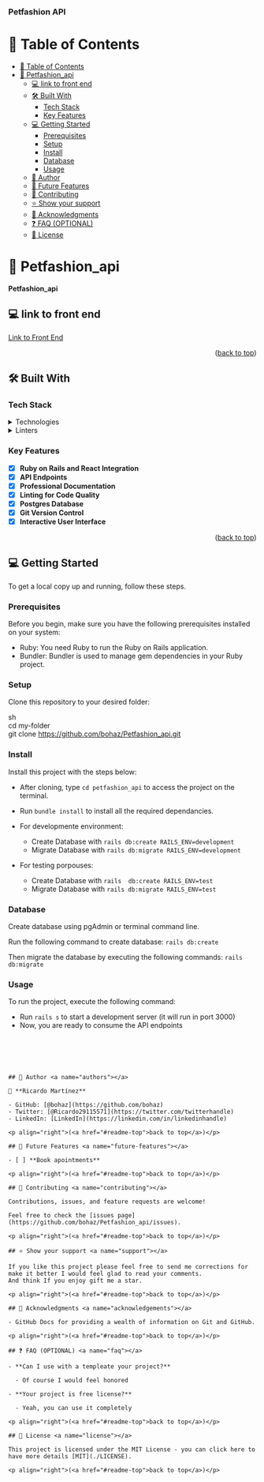 <a name="readme-top"></a>

  <h3><b>Petfashion API</b></h3>

</div>

# 📗 Table of Contents

- [📗 Table of Contents](#-table-of-contents)
- [📖 Petfashion_api ](#-Petfashion_api-)
  - [💻 link to front end ](#-link-to-front-end-)
  - [🛠 Built With ](#-built-with-)
    - [Tech Stack ](#tech-stack-)
    - [Key Features ](#key-features-)
  - [💻 Getting Started ](#-getting-started-)
    - [Prerequisites](#prerequisites)
    - [Setup](#setup)
    - [Install](#install)
    - [Database](#Database)
    - [Usage](#usage)
    <!-- - [Testing](#Testing) -->
  - [👥 Author ](#-author-)
  - [🔭 Future Features ](#-future-features-)
  - [🤝 Contributing ](#-contributing-)
  - [⭐️ Show your support ](#️-show-your-support-)
  - [🙏 Acknowledgments ](#-acknowledgments-)
  - [❓ FAQ (OPTIONAL) ](#-faq-optional-)
  - [📝 License ](#-license-)

<!-- PROJECT DESCRIPTION -->

# 🐩 Petfashion_api <a name="about-project"></a>

**Petfashion_api** 

## 💻 link to front end <a name="built-with"></a>

[Link to Front End](https://github.com/bohaz/petfashion)

<p align="right">(<a href="#readme-top">back to top</a>)</p>

## 🛠 Built With <a name="built-with"></a>

### Tech Stack <a name="tech-stack"></a>

<details>
  <summary>Technologies</summary>
  <ul>
    <li><a href="https://rubyonrails.org/">Ruby on Rails</a></li>
    <li><a href="#">Postgresql</a></li>
  </ul>
</details>
<details>
<summary>Linters</summary>
  <ul>
    <li>Rubocop</li>
  </ul>
</details>

### Key Features <a name="key-features"></a>

- [x] **Ruby on Rails and React Integration**
- [x] **API Endpoints**
- [x] **Professional Documentation**
- [x] **Linting for Code Quality**
- [x] **Postgres Database**
- [x] **Git Version Control**
- [x] **Interactive User Interface**

<p align="right">(<a href="#readme-top">back to top</a>)</p>

## 💻 Getting Started <a name="getting-started"></a>

To get a local copy up and running, follow these steps.

### Prerequisites

Before you begin, make sure you have the following prerequisites installed on your system:

- Ruby: You need Ruby to run the Ruby on Rails application.
- Bundler: Bundler is used to manage gem dependencies in your Ruby project.

### Setup

Clone this repository to your desired folder:

sh <br>
cd my-folder <br>
git clone https://github.com/bohaz/Petfashion_api.git

### Install

Install this project with the steps below:

- After cloning, type `cd petfashion_api` to access the project on the terminal.
- Run `bundle install` to install all the required dependancies.
- For developmente environment:
  - Create Database with `rails db:create RAILS_ENV=development`
  - Migrate Database with `rails db:migrate RAILS_ENV=development`

- For testing porpouses:
  - Create Database with `rails  db:create RAILS_ENV=test`
  - Migrate Database with `rails db:migrate RAILS_ENV=test`

### Database
Create database using pgAdmin or terminal command line.

Run the following command to create database:
``rails db:create``

Then migrate the database by executing the following commands:
``rails db:migrate``

### Usage

To run the project, execute the following command:
- Run `rails s` to start a development server (it will run in port 3000)
- Now, you are ready to consume the API endpoints

<br><br>

<!-- ### How to use this API

- Consult the documentation in this link:
https://documenter.getpostman.com/view/21240220/2s9YXmXfc3

- You can use a local or remote Base URL

   * Local: <a href="#">http://localhost:3000</a>

   * Remote (live demo): <a href="#">https://two4hours-doctor-backend.onrender.com/</a> -->



<!-- ## Testing
- Testing manually:
You can test the app locally by visiting http://localhost:3000/.


- Running RSpec Tests:
We use RSpec for testing to ensure the reliability and correctness of our code. Follow these steps to run the tests:

Prerequisites
Make sure you have the necessary gems installed by running:

```bash
bundle install
```

- Running the Tests
Execute the following command to run all RSpec tests:

```bash
bundle exec rspec
```

This command will run all the RSpec tests in the spec directory and its subdirectories. If you want to run a specific test file, you can provide the file path:

```bash
bundle exec rspec spec/path/to/your_spec_file.rb -->
```


## 👥 Author <a name="authors"></a>

👤 **Ricardo Martínez**

- GitHub: [@bohaz](https://github.com/bohaz)
- Twitter: [@Ricardo29115571](https://twitter.com/twitterhandle)
- LinkedIn: [LinkedIn](https://linkedin.com/in/linkedinhandle)

<p align="right">(<a href="#readme-top">back to top</a>)</p>

## 🔭 Future Features <a name="future-features"></a>

- [ ] **Book apointments**

<p align="right">(<a href="#readme-top">back to top</a>)</p>

## 🤝 Contributing <a name="contributing"></a>

Contributions, issues, and feature requests are welcome!

Feel free to check the [issues page](https://github.com/bohaz/Petfashion_api/issues).

<p align="right">(<a href="#readme-top">back to top</a>)</p>

## ⭐️ Show your support <a name="support"></a>

If you like this project please feel free to send me corrections for make it better I would feel glad to read your comments.
And think If you enjoy gift me a star.

<p align="right">(<a href="#readme-top">back to top</a>)</p>

## 🙏 Acknowledgments <a name="acknowledgements"></a>

- GitHub Docs for providing a wealth of information on Git and GitHub.

<p align="right">(<a href="#readme-top">back to top</a>)</p>

## ❓ FAQ (OPTIONAL) <a name="faq"></a>

- **Can I use with a templeate your project?**

  - Of course I would feel honored

- **Your project is free license?**

  - Yeah, you can use it completely

<p align="right">(<a href="#readme-top">back to top</a>)</p>

## 📝 License <a name="license"></a>

This project is licensed under the MIT License - you can click here to have more details [MIT](./LICENSE).

<p align="right">(<a href="#readme-top">back to top</a>)</p>